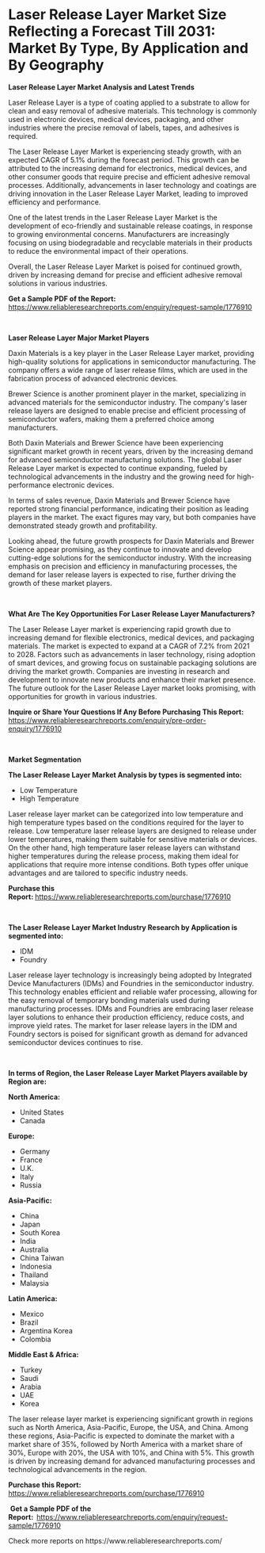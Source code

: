 <p><h1>Laser Release Layer Market Size Reflecting a Forecast Till 2031: Market By Type, By Application and By Geography</h1></p><p><strong>Laser Release Layer Market Analysis and Latest Trends</strong></p>
<p><p>Laser Release Layer is a type of coating applied to a substrate to allow for clean and easy removal of adhesive materials. This technology is commonly used in electronic devices, medical devices, packaging, and other industries where the precise removal of labels, tapes, and adhesives is required.</p><p>The Laser Release Layer Market is experiencing steady growth, with an expected CAGR of 5.1% during the forecast period. This growth can be attributed to the increasing demand for electronics, medical devices, and other consumer goods that require precise and efficient adhesive removal processes. Additionally, advancements in laser technology and coatings are driving innovation in the Laser Release Layer Market, leading to improved efficiency and performance.</p><p>One of the latest trends in the Laser Release Layer Market is the development of eco-friendly and sustainable release coatings, in response to growing environmental concerns. Manufacturers are increasingly focusing on using biodegradable and recyclable materials in their products to reduce the environmental impact of their operations.</p><p>Overall, the Laser Release Layer Market is poised for continued growth, driven by increasing demand for precise and efficient adhesive removal solutions in various industries.</p></p>
<p><strong>Get a Sample PDF of the Report:&nbsp;</strong> <a href="https://www.reliableresearchreports.com/enquiry/request-sample/1776910">https://www.reliableresearchreports.com/enquiry/request-sample/1776910</a></p>
<p>&nbsp;</p>
<p><strong>Laser Release Layer Major Market Players</strong></p>
<p><p>Daxin Materials is a key player in the Laser Release Layer market, providing high-quality solutions for applications in semiconductor manufacturing. The company offers a wide range of laser release films, which are used in the fabrication process of advanced electronic devices.</p><p>Brewer Science is another prominent player in the market, specializing in advanced materials for the semiconductor industry. The company's laser release layers are designed to enable precise and efficient processing of semiconductor wafers, making them a preferred choice among manufacturers.</p><p>Both Daxin Materials and Brewer Science have been experiencing significant market growth in recent years, driven by the increasing demand for advanced semiconductor manufacturing solutions. The global Laser Release Layer market is expected to continue expanding, fueled by technological advancements in the industry and the growing need for high-performance electronic devices.</p><p>In terms of sales revenue, Daxin Materials and Brewer Science have reported strong financial performance, indicating their position as leading players in the market. The exact figures may vary, but both companies have demonstrated steady growth and profitability.</p><p>Looking ahead, the future growth prospects for Daxin Materials and Brewer Science appear promising, as they continue to innovate and develop cutting-edge solutions for the semiconductor industry. With the increasing emphasis on precision and efficiency in manufacturing processes, the demand for laser release layers is expected to rise, further driving the growth of these market players.</p></p>
<p>&nbsp;</p>
<p><strong>What Are The Key Opportunities For Laser Release Layer Manufacturers?</strong></p>
<p><p>The Laser Release Layer market is experiencing rapid growth due to increasing demand for flexible electronics, medical devices, and packaging materials. The market is expected to expand at a CAGR of 7.2% from 2021 to 2028. Factors such as advancements in laser technology, rising adoption of smart devices, and growing focus on sustainable packaging solutions are driving the market growth. Companies are investing in research and development to innovate new products and enhance their market presence. The future outlook for the Laser Release Layer market looks promising, with opportunities for growth in various industries.</p></p>
<p><strong>Inquire or Share Your Questions If Any Before Purchasing This Report:</strong> <a href="https://www.reliableresearchreports.com/enquiry/pre-order-enquiry/1776910">https://www.reliableresearchreports.com/enquiry/pre-order-enquiry/1776910</a></p>
<p>&nbsp;</p>
<p><strong>Market Segmentation</strong></p>
<p><strong>The Laser Release Layer Market Analysis by types is segmented into:</strong></p>
<p><ul><li>Low Temperature</li><li>High Temperature</li></ul></p>
<p><p>Laser release layer market can be categorized into low temperature and high temperature types based on the conditions required for the layer to release. Low temperature laser release layers are designed to release under lower temperatures, making them suitable for sensitive materials or devices. On the other hand, high temperature laser release layers can withstand higher temperatures during the release process, making them ideal for applications that require more intense conditions. Both types offer unique advantages and are tailored to specific industry needs.</p></p>
<p><strong>Purchase this Report:&nbsp;</strong><a href="https://www.reliableresearchreports.com/purchase/1776910">https://www.reliableresearchreports.com/purchase/1776910</a></p>
<p>&nbsp;</p>
<p><strong>The Laser Release Layer Market Industry Research by Application is segmented into:</strong></p>
<p><ul><li>IDM</li><li>Foundry</li></ul></p>
<p><p>Laser release layer technology is increasingly being adopted by Integrated Device Manufacturers (IDMs) and Foundries in the semiconductor industry. This technology enables efficient and reliable wafer processing, allowing for the easy removal of temporary bonding materials used during manufacturing processes. IDMs and Foundries are embracing laser release layer solutions to enhance their production efficiency, reduce costs, and improve yield rates. The market for laser release layers in the IDM and Foundry sectors is poised for significant growth as demand for advanced semiconductor devices continues to rise.</p></p>
<p>&nbsp;</p>
<p><strong>In terms of Region, the Laser Release Layer Market Players available by Region are:</strong></p>
<p>
    <p> <strong> North America: </strong>
        <ul>
            <li>United States</li>
            <li>Canada</li>
        </ul>
        </p> 
    <p> <strong> Europe: </strong>
        <ul>
            <li>Germany</li>
            <li>France</li>
            <li>U.K.</li>
            <li>Italy</li>
            <li>Russia</li>
        </ul>
        </p> 
    <p> <strong> Asia-Pacific: </strong>
        <ul>
            <li>China</li>
            <li>Japan</li>
            <li>South Korea</li>
            <li>India</li>
            <li>Australia</li>
            <li>China Taiwan</li>
            <li>Indonesia</li>
            <li>Thailand</li>
            <li>Malaysia</li>
        </ul>
        </p> 
    <p> <strong> Latin America: </strong>
        <ul>
            <li>Mexico</li>
            <li>Brazil</li>
            <li>Argentina Korea</li>
            <li>Colombia</li>
        </ul>
        </p> 
    <p> <strong> Middle East & Africa: </strong>
        <ul>
            <li>Turkey</li>
            <li>Saudi</li>
            <li>Arabia</li>
            <li>UAE</li>
            <li>Korea</li>
        </ul>
    </p>
    </p>
<p><p>The laser release layer market is experiencing significant growth in regions such as North America, Asia-Pacific, Europe, the USA, and China. Among these regions, Asia-Pacific is expected to dominate the market with a market share of 35%, followed by North America with a market share of 30%, Europe with 20%, the USA with 10%, and China with 5%. This growth is driven by increasing demand for advanced manufacturing processes and technological advancements in the region.</p></p>
<p><strong>Purchase this Report: </strong><a href="https://www.reliableresearchreports.com/purchase/1776910">https://www.reliableresearchreports.com/purchase/1776910</a></p>
<p>&nbsp;<strong>Get a Sample PDF of the Report:&nbsp;&nbsp;</strong><a href="https://www.reliableresearchreports.com/enquiry/request-sample/1776910">https://www.reliableresearchreports.com/enquiry/request-sample/1776910</a></p>
<p><strong></strong></p>
<p>Check more reports on https://www.reliableresearchreports.com/</p>